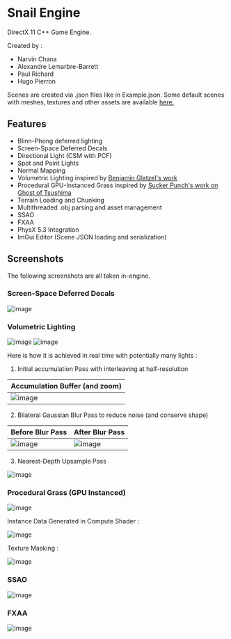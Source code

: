 # Snail Engine

DirectX 11 C++ Game Engine. 

Created by :
- Narvin Chana
- Alexandre Lemarbre-Barrett
- Paul Richard
- Hugo Pierron

Scenes are created via .json files like in Example.json.
Some default scenes with meshes, textures and other assets are available [here.](https://drive.google.com/file/d/10jespw39jNmwH45xIiqIbtw1k69LX8vv/view?usp=sharing)

## Features
- Blinn-Phong deferred lighting
- Screen-Space Deferred Decals
- Directional Light (CSM with PCF)
- Spot and Point Lights
- Normal Mapping
- Volumetric Lighting inspired by [Benjamin Glatzel's work](https://www.slideshare.net/BenjaminGlatzel/volumetric-lighting-for-many-lights-in-lords-of-the-fallen)
- Procedural GPU-Instanced Grass inspired by [Sucker Punch's work on Ghost of Tsushima](https://www.gdcvault.com/play/1027214/Advanced-Graphics-Summit-Procedural-Grass)
- Terrain Loading and Chunking
- Multithreaded .obj parsing and asset management
- SSAO
- FXAA
- PhysX 5.3 Integration
- ImGui Editor (Scene JSON loading and serialization)

## Screenshots

The following screenshots are all taken in-engine.

### Screen-Space Deferred Decals

![image](https://github.com/Narvin-Chana/SnailEngine/assets/36044215/d3105520-d400-4d94-977a-da714201567e)

### Volumetric Lighting

![image](https://github.com/Narvin-Chana/SnailEngine/assets/36044215/184b7e79-053d-4590-be37-cf15bda1e9bb)
![image](https://github.com/Narvin-Chana/SnailEngine/assets/36044215/d71fcff9-30f2-4afd-8837-fba12f9cc9bb)

Here is how it is achieved in real time with potentially many lights :

1) Initial accumulation Pass with interleaving at half-resolution

| Accumulation Buffer (and zoom) |
|---| 
| ![image](https://github.com/Narvin-Chana/SnailEngine/assets/36044215/68dfee1c-11e5-4250-8dd9-2156c5962612) |

2) Bilateral Gaussian Blur Pass to reduce noise (and conserve shape)

| Before Blur Pass | After Blur Pass |
|---|---|
| ![image](https://github.com/Narvin-Chana/SnailEngine/assets/36044215/c19dce0d-7367-46c1-8c79-4bc03aa4bd58) | ![image](https://github.com/Narvin-Chana/SnailEngine/assets/36044215/1bec98de-21f7-40e5-9f7f-cffe05205344) |

3) Nearest-Depth Upsample Pass

![image](https://github.com/Narvin-Chana/SnailEngine/assets/36044215/83e97a9c-dfca-4c8e-8923-6fa0b57f103c)

### Procedural Grass (GPU Instanced)

![image](https://github.com/Narvin-Chana/SnailEngine/assets/36044215/778fd42a-e136-492b-b912-48785c0e2fe8)

Instance Data Generated in Compute Shader :

![image](https://github.com/Narvin-Chana/SnailEngine/assets/36044215/06225ff9-4bca-45b3-9240-fad10350cbd9)

Texture Masking :

![image](https://github.com/Narvin-Chana/SnailEngine/assets/36044215/b91b66f8-8fb2-4be5-9928-3b5e33324a40)

### SSAO

![image](https://github.com/Narvin-Chana/SnailEngine/assets/36044215/0c55abc7-e2bb-459b-9084-b1b1790710f8)

### FXAA

![image](https://github.com/Narvin-Chana/SnailEngine/assets/36044215/b43c9de0-375c-45da-9c74-f390910988a0)
